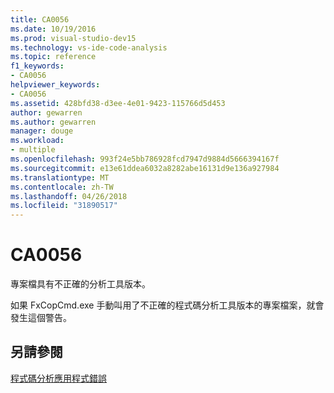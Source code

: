 ```yaml
---
title: CA0056
ms.date: 10/19/2016
ms.prod: visual-studio-dev15
ms.technology: vs-ide-code-analysis
ms.topic: reference
f1_keywords:
- CA0056
helpviewer_keywords:
- CA0056
ms.assetid: 428bfd38-d3ee-4e01-9423-115766d5d453
author: gewarren
ms.author: gewarren
manager: douge
ms.workload:
- multiple
ms.openlocfilehash: 993f24e5bb786928fcd7947d9884d5666394167f
ms.sourcegitcommit: e13e61ddea6032a8282abe16131d9e136a927984
ms.translationtype: MT
ms.contentlocale: zh-TW
ms.lasthandoff: 04/26/2018
ms.locfileid: "31890517"
---
```

# <a name="ca0056"></a>CA0056
專案檔具有不正確的分析工具版本。

 如果 FxCopCmd.exe 手動叫用了不正確的程式碼分析工具版本的專案檔案，就會發生這個警告。

## <a name="see-also"></a>另請參閱
 [程式碼分析應用程式錯誤](../code-quality/code-analysis-application-errors.md)
